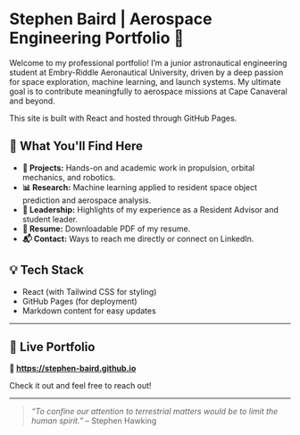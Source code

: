 # Stephen Baird | Aerospace Engineering Portfolio 🚀

Welcome to my professional portfolio! I’m a junior astronautical engineering student at Embry-Riddle Aeronautical University, driven by a deep passion for space exploration, machine learning, and launch systems. My ultimate goal is to contribute meaningfully to aerospace missions at Cape Canaveral and beyond.

This site is built with React and hosted through GitHub Pages.

## 🌌 What You'll Find Here

- **🚀 Projects:** Hands-on and academic work in propulsion, orbital mechanics, and robotics.
- **📊 Research:** Machine learning applied to resident space object prediction and aerospace analysis.
- **🧠 Leadership:** Highlights of my experience as a Resident Advisor and student leader.
- **📄 Resume:** Downloadable PDF of my resume.
- **📬 Contact:** Ways to reach me directly or connect on LinkedIn.

## 💡 Tech Stack

- React (with Tailwind CSS for styling)
- GitHub Pages (for deployment)
- Markdown content for easy updates

---

## 📌 Live Portfolio

**🔗 https://stephen-baird.github.io**

Check it out and feel free to reach out!

---

> _“To confine our attention to terrestrial matters would be to limit the human spirit.”_ – Stephen Hawking
